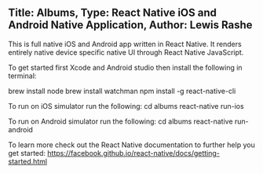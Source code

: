 Title: Albums, Type: React Native iOS and Android Native Application, Author: Lewis Rashe
----------
This is full native iOS and Android app written in React Native. It renders entirely native device specific native UI through React Native JavaScript.

To get started first Xcode and Android studio then install the following in terminal:

brew install node
brew install watchman
npm install -g react-native-cli

To run on iOS simulator run the following:
cd albums
react-native run-ios

To run on Android simulator run the following:
cd albums
react-native run-android

To learn more check out the React Native documentation to further help you get started:
https://facebook.github.io/react-native/docs/getting-started.html


